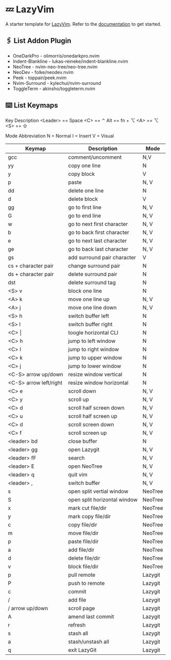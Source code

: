 # 💤 LazyVim

A starter template for [LazyVim](https://github.com/LazyVim/LazyVim).
Refer to the [documentation](https://lazyvim.github.io/installation) to get started.

## ️🖇 List Addon Plugin <a name = "plugin"> </a>

- OneDarkPro - olimorris/onedarkpro.nvim
- Indent-Blankline - lukas-reineke/indent-blankline.nvim
- NeoTree - nvim-neo-tree/neo-tree.nvim
- NeoDev - folke/neodev.nvim
- Peek - toppair/peek.nvim
- Nvim-Surround - kylechui/nvim-surround
- ToggleTerm - akinsho/toggleterm.nvim

## ⌨️ List Keymaps <a name = "keymaps"> </a>

Key Description
\<Leader> == Space
\<C> == ⌃
Alt == fn + ⌥
\<A> == ⌥
\<S> == ⇧

Mode Abbreviation
N = Normal
I = Insert
V = Visual

| Keymap                  | Description                  | Mode    |
| ----------------------- | ---------------------------- | ------- |
| gcc                     | comment/uncomment            | N,V     |
| yy                      | copy one line                | N       |
| y                       | copy block                   | V       |
| p                       | paste                        | N, V    |
| dd                      | delete one line              | N       |
| d                       | delete block                 | V       |
| gg                      | go to first line             | N, V    |
| G                       | go to end line               | N, V    |
| w                       | go to next first character   | N, V    |
| b                       | go to back first character   | N, V    |
| e                       | go to next last character    | N, V    |
| ge                      | go to back last character    | N, V    |
| gs                      | add surround pair character  | V       |
| cs + character pair     | change surround pair         | N       |
| ds + character pair     | delete surround pair         | N       |
| dst                     | delete surround tag          | N       |
| \<S> v                  | block one line               | N       |
| \<A> k                  | move one line up             | N, V    |
| \<A> j                  | move one line down           | N, V    |
| \<S> h                  | switch buffer left           | N       |
| \<S> l                  | switch buffer right          | N       |
| \<C> \|                 | toogle horizontal CLI        | N       |
| \<C> h                  | jump to left window          | N       |
| \<C> l                  | jump to right window         | N       |
| \<C> k                  | jump to upper window         | N       |
| \<C> j                  | jump to lower window         | N       |
| \<C-S> arrow up/down    | resize window vertical       | N       |
| \<C-S> arrow left/right | resize window horizontal     | N       |
| \<C> e                  | scroll down                  | N, V    |
| \<C> y                  | scroll up                    | N, V    |
| \<C> d                  | scroll half screen down      | N, V    |
| \<C> u                  | scroll half screen up        | N, V    |
| \<C> d                  | scroll screen down           | N, V    |
| \<C> f                  | scroll screen up             | N, V    |
| \<leader> bd            | close buffer                 | N       |
| \<leader> gg            | open Lazygit                 | N, V    |
| \<leader> fF            | search                       | N, V    |
| \<leader> E             | open NeoTree                 | N, V    |
| \<leader> q             | quit vim                     | N, V    |
| \<leader> ,             | switch buffer                | N, V    |
| s                       | open split vertial window    | NeoTree |
| S                       | open split horizontal window | NeoTree |
| x                       | mark cut file/dir            | NeoTree |
| y                       | mark copy file/dir           | NeoTree |
| c                       | copy file/dir                | NeoTree |
| m                       | move file/dir                | NeoTree |
| p                       | paste file/dir               | NeoTree |
| a                       | add file/dir                 | NeoTree |
| d                       | delete file/dir              | NeoTree |
| v                       | block file/dir               | NeoTree |
| p                       | pull remote                  | Lazygit |
| P                       | push to remote               | Lazygit |
| c                       | commit                       | Lazygit |
| /<leader>               | add file                     | Lazygit |
| /<fn> arrow up/down     | scroll page                  | Lazygit |
| A                       | amend last commit            | Lazygit |
| r                       | refresh                      | Lazygit |
| s                       | stash all                    | Lazygit |
| a                       | stash/unstash all            | Lazygit |
| q                       | exit LazyGit                 | Lazygit |
